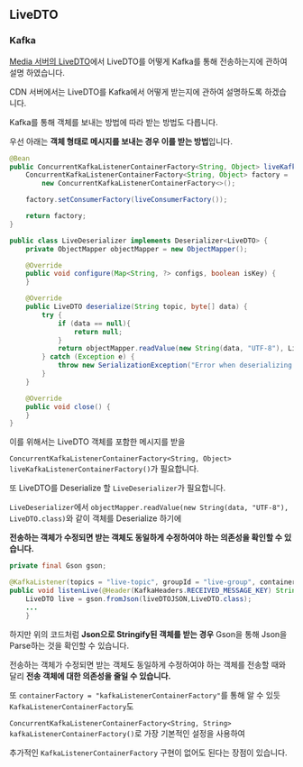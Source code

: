 ## LiveDTO

### Kafka
[Media 서버의 LiveDTO](https://github.com/belljun3395/allin/blob/belljun/backend/media/docs/kafka/LiveDTO.md)에서 LiveDTO를 어떻게 Kafka를 통해 전송하는지에 관하여 설명 하였습니다.

CDN 서버에서는 LiveDTO를 Kafka에서 어떻게 받는지에 관하여 설명하도록 하겠습니다.

Kafka를 통해 객체를 보내는 방법에 따라 받는 방법도 다릅니다.

우선 아래는 **객체 형태로 메시지를 보내는 경우 이를 받는 방법**입니다.

```java
@Bean
public ConcurrentKafkaListenerContainerFactory<String, Object> liveKafkaListenerContainerFactory() {
    ConcurrentKafkaListenerContainerFactory<String, Object> factory =
        new ConcurrentKafkaListenerContainerFactory<>();

    factory.setConsumerFactory(liveConsumerFactory());

    return factory;
}

public class LiveDeserializer implements Deserializer<LiveDTO> {
    private ObjectMapper objectMapper = new ObjectMapper();

    @Override
    public void configure(Map<String, ?> configs, boolean isKey) {
    }

    @Override
    public LiveDTO deserialize(String topic, byte[] data) {
        try {
            if (data == null){
                return null;
            }
            return objectMapper.readValue(new String(data, "UTF-8"), LiveDTO.class);
        } catch (Exception e) {
            throw new SerializationException("Error when deserializing byte[] to Live DTO");
        }
    }

    @Override
    public void close() {
    }
}
```

이를 위해서는 LiveDTO 객체를 포함한 메시지를 받을 

`ConcurrentKafkaListenerContainerFactory<String, Object> liveKafkaListenerContainerFactory()`가 필요합니다.

또 LiveDTO를 Deserialize 할 `LiveDeserializer`가 필요합니다.

`LiveDeserializer`에서 `objectMapper.readValue(new String(data, "UTF-8"), LiveDTO.class)`와 같이 객체를 Deserialize 하기에 

**전송하는 객체가 수정되면 받는 객체도 동일하게 수정하여야 하는 의존성을 확인할 수 있습니다.**

```java
private final Gson gson;

@KafkaListener(topics = "live-topic", groupId = "live-group", containerFactory = "kafkaListenerContainerFactory")
public void listenLive(@Header(KafkaHeaders.RECEIVED_MESSAGE_KEY) String key, String liveDTOJSON) throws IOException, InterruptedException{
    LiveDTO live = gson.fromJson(liveDTOJSON,LiveDTO.class);
    ...
    }
```

하지만 위의 코드처럼 **Json으로 Stringify된 객체를 받는 경우** Gson을 통해 Json을 Parse하는 것을 확인할 수 있습니다.

전송하는 객체가 수정되면 받는 객체도 동일하게 수정하여야 하는 객체를 전송할 때와 달리 **전송 객체에 대한 의존성을 줄일 수 있습니다.**

또 `containerFactory = "kafkaListenerContainerFactory"`를 통해 알 수 있듯 `KafkaListenerContainerFactory`도 

`ConcurrentKafkaListenerContainerFactory<String, String> kafkaListenerContainerFactory()`로 가장 기본적인 설정을 사용하여

추가적인 `KafkaListenerContainerFactory` 구현이 없어도 된다는 장점이 있습니다.
